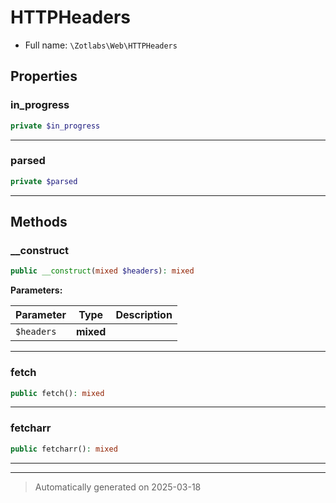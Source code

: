 
# HTTPHeaders





* Full name: `\Zotlabs\Web\HTTPHeaders`



## Properties


### in_progress



```php
private $in_progress
```






***

### parsed



```php
private $parsed
```






***

## Methods


### __construct



```php
public __construct(mixed $headers): mixed
```








**Parameters:**

| Parameter | Type | Description |
|-----------|------|-------------|
| `$headers` | **mixed** |  |





***

### fetch



```php
public fetch(): mixed
```












***

### fetcharr



```php
public fetcharr(): mixed
```












***


***
> Automatically generated on 2025-03-18
